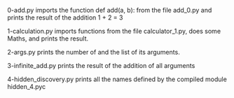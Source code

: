 0-add.py imports the function def add(a, b): from the file add_0.py and prints the result of the addition 1 + 2 = 3

1-calculation.py imports functions from the file calculator_1.py, does some Maths, and prints the result.

2-args.py prints the number of and the list of its arguments.

3-infinite_add.py  prints the result of the addition of all arguments

4-hidden_discovery.py prints all the names defined by the compiled module hidden_4.pyc
